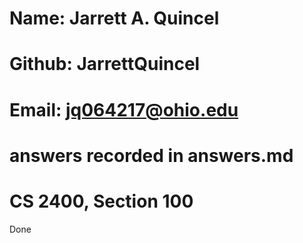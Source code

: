 ﻿# Name: Jarrett A. Quincel
# Github: JarrettQuincel
# Email: jq064217@ohio.edu
# answers recorded in answers.md
# CS 2400, Section 100
Done
